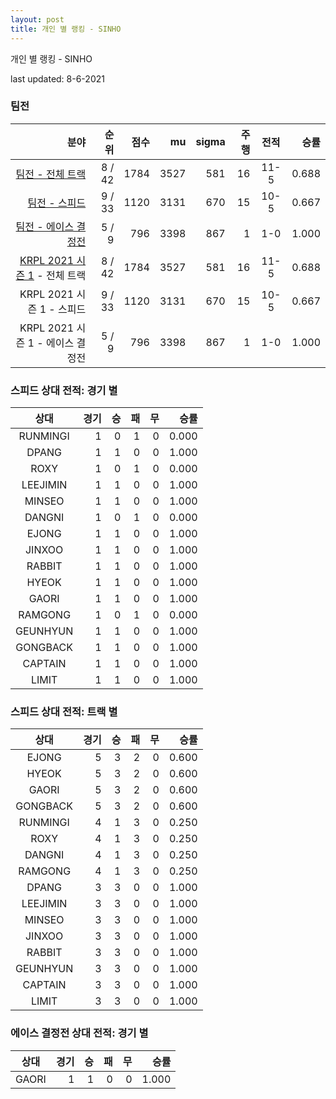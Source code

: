 ```yaml
---
layout: post
title: 개인 별 랭킹 - SINHO
---
```



개인 별 랭킹 - SINHO


last updated: 8-6-2021


### 팀전

| 분야 | 순위 | 점수 | mu | sigma | 주행 | 전적 | 승률 |
|---:|---:|---:|---:|---:|---:|:---:|---:|
| [팀전 - 전체 트랙](../team-full) | 8 / 42 | 1784 | 3527 | 581 | 16 | 11-5 | 0.688 |
| [팀전 - 스피드](../team-speed) | 9 / 33 | 1120 | 3131 | 670 | 15 | 10-5 | 0.667 |
| [팀전 - 에이스 결정전](../team-ace) | 5 / 9 | 796 | 3398 | 867 | 1 | 1-0 | 1.000 |
| [KRPL 2021 시즌 1](../teams-t2021_1) - 전체 트랙 | 8 / 42 | 1784 | 3527 | 581 | 16 | 11-5 | 0.688 |
| KRPL 2021 시즌 1 - 스피드 | 9 / 33 | 1120 | 3131 | 670 | 15 | 10-5 | 0.667 |
| KRPL 2021 시즌 1 - 에이스 결정전 | 5 / 9 | 796 | 3398 | 867 | 1 | 1-0 | 1.000 |

### 스피드 상대 전적: 경기 별

| 상대 | 경기 | 승 | 패 | 무 | 승률 |
|:---:|---:|---:|---:|---:|---:|
| RUNMINGI | 1 | 0 | 1 | 0 | 0.000 |
| DPANG | 1 | 1 | 0 | 0 | 1.000 |
| ROXY | 1 | 0 | 1 | 0 | 0.000 |
| LEEJIMIN | 1 | 1 | 0 | 0 | 1.000 |
| MINSEO | 1 | 1 | 0 | 0 | 1.000 |
| DANGNI | 1 | 0 | 1 | 0 | 0.000 |
| EJONG | 1 | 1 | 0 | 0 | 1.000 |
| JINXOO | 1 | 1 | 0 | 0 | 1.000 |
| RABBIT | 1 | 1 | 0 | 0 | 1.000 |
| HYEOK | 1 | 1 | 0 | 0 | 1.000 |
| GAORI | 1 | 1 | 0 | 0 | 1.000 |
| RAMGONG | 1 | 0 | 1 | 0 | 0.000 |
| GEUNHYUN | 1 | 1 | 0 | 0 | 1.000 |
| GONGBACK | 1 | 1 | 0 | 0 | 1.000 |
| CAPTAIN | 1 | 1 | 0 | 0 | 1.000 |
| LIMIT | 1 | 1 | 0 | 0 | 1.000 |

### 스피드 상대 전적: 트랙 별

| 상대 | 경기 | 승 | 패 | 무 | 승률 |
|:---:|---:|---:|---:|---:|---:|
| EJONG | 5 | 3 | 2 | 0 | 0.600 |
| HYEOK | 5 | 3 | 2 | 0 | 0.600 |
| GAORI | 5 | 3 | 2 | 0 | 0.600 |
| GONGBACK | 5 | 3 | 2 | 0 | 0.600 |
| RUNMINGI | 4 | 1 | 3 | 0 | 0.250 |
| ROXY | 4 | 1 | 3 | 0 | 0.250 |
| DANGNI | 4 | 1 | 3 | 0 | 0.250 |
| RAMGONG | 4 | 1 | 3 | 0 | 0.250 |
| DPANG | 3 | 3 | 0 | 0 | 1.000 |
| LEEJIMIN | 3 | 3 | 0 | 0 | 1.000 |
| MINSEO | 3 | 3 | 0 | 0 | 1.000 |
| JINXOO | 3 | 3 | 0 | 0 | 1.000 |
| RABBIT | 3 | 3 | 0 | 0 | 1.000 |
| GEUNHYUN | 3 | 3 | 0 | 0 | 1.000 |
| CAPTAIN | 3 | 3 | 0 | 0 | 1.000 |
| LIMIT | 3 | 3 | 0 | 0 | 1.000 |

### 에이스 결정전 상대 전적: 경기 별

| 상대 | 경기 | 승 | 패 | 무 | 승률 |
|:---:|---:|---:|---:|---:|---:|
| GAORI | 1 | 1 | 0 | 0 | 1.000 |

